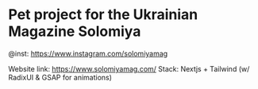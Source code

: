 # Pet project for the Ukrainian Magazine Solomiya
@inst: https://www.instagram.com/solomiyamag


Website link: https://www.solomiyamag.com/
Stack: Nextjs + Tailwind (w/ RadixUI & GSAP for animations)
